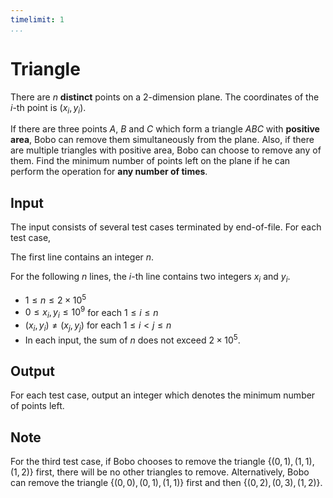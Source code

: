 ```yaml
---
timelimit: 1
...
```


# Triangle

There are $n$ **distinct** points on a 2-dimension plane. The coordinates of the $i$-th point is $(x_i, y_i)$.

If there are three points $A$, $B$ and $C$ which form a triangle $ABC$ with **positive area**, Bobo can remove them simultaneously from the plane. Also, if there are multiple triangles with positive area, Bobo can choose to remove any of them. Find the minimum number of points left on the plane if he can perform the operation for **any number of times**. 

## Input

The input consists of several test cases terminated by end-of-file. For each test case,

The first line contains an integer $n$.

For the following $n$ lines, the $i$-th line contains two integers $x_i$ and $y_i$.

* $1 \leq n \leq 2 \times 10^5$
* $0 \leq x_i, y_i \leq 10^9$ for each $1 \leq i \leq n$
* $(x_i, y_i) \neq (x_j, y_j)$ for each $1 \leq i < j \leq n$
* In each input, the sum of $n$ does not exceed $2 \times 10^5$.

## Output

For each test case, output an integer which denotes the minimum number of points left.

<!--SAMPLES-->

## Note

For the third test case, if Bobo chooses to remove the triangle $\{(0, 1), (1, 1), (1, 2)\}$ first, there will be no other triangles to remove. Alternatively, Bobo can remove the triangle $\{(0, 0), (0, 1), (1, 1)\}$ first and then $\{(0, 2), (0, 3), (1, 2)\}$.
